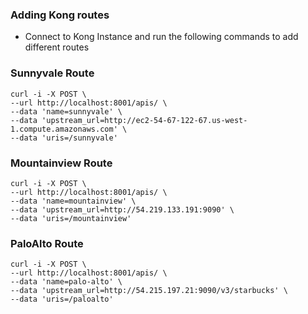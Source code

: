 ### Adding Kong routes
  - Connect to Kong Instance and run the following commands to add different
    routes

### Sunnyvale Route
  ```
  curl -i -X POST \
  --url http://localhost:8001/apis/ \
  --data 'name=sunnyvale' \
  --data 'upstream_url=http://ec2-54-67-122-67.us-west-1.compute.amazonaws.com' \
  --data 'uris=/sunnyvale'
  ```

### Mountainview Route
  ```
  curl -i -X POST \
  --url http://localhost:8001/apis/ \
  --data 'name=mountainview' \
  --data 'upstream_url=http://54.219.133.191:9090' \
  --data 'uris=/mountainview'
  ```

### PaloAlto Route
  ```
  curl -i -X POST \
  --url http://localhost:8001/apis/ \
  --data 'name=palo-alto' \
  --data 'upstream_url=http://54.215.197.21:9090/v3/starbucks' \
  --data 'uris=/paloalto'
  ```

